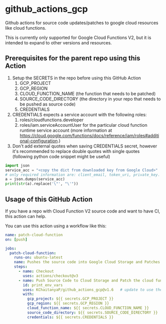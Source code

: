 # github_actions_gcp
Github actions for source code updates/patches to google cloud resources like cloud functions.

This is currently only supported for Google Cloud Functions V2, but it is intended to expand to other versions and resources.

## Prerequisites for the parent repo using this Action

1. Setup the SECRETS in the repo before using this GitHub Action
   1. GCP_PROJECT
   2. GCP_REGION
   3. CLOUD_FUNCTION_NAME (the function that needs to be patched)
   4. SOURCE_CODE_DIRECTORY (the directory in your repo that needs to be pushed as source code)
   5. CREDENTIALS
2. CREDENTIALS expects a service account with the following roles:
   1. roles/cloudfunctions.developer
   2. roles/iam.serviceAccountUser for the particular cloud function runtime service account (more information at https://cloud.google.com/functions/docs/reference/iam/roles#additional-configuration.)
3. Don't add external quotes when saving CREDENTIALS secret, however it's recommended to replace double quotes with single quotes (following python code snippet might be useful)

```python
import json
service_acc = "<copy the dict from downloaded key from Google Cloud>"
# only required information are: client_email, token_uri, private_key. The rest of the dict items could be removed 
a = json.dumps(service_acc)
print(str(a).replace('\"', "\'"))
```


## Usage of this GitHub Action

If you have a repo with Cloud Function V2 source code and want to have CI, this action can help.

You can use this action using a workflow like this:

```yaml
name: patch-cloud-function
on: [push]

jobs:
  patch-cloud-function:
    runs-on: ubuntu-latest
    name: Pushes the source code into Google Cloud Storage and Patches a Cloud Function with source code update.
    steps:
      - name: Checkout
        uses: actions/checkout@v3
      - name: Push Source Code to Cloud Storage and Patch the cloud function
        id: print_env_vars
        uses: KChaitanyaP/github_actions_gcp@v1.6   # update to use the latest version
        with:
          gcp_project: ${{ secrets.GCP_PROJECT }}
          gcp_region: ${{ secrets.GCP_REGION }}
          cloud_function_name: ${{ secrets.CLOUD_FUNCTION_NAME }}
          source_code_directory: ${{ secrets.SOURCE_CODE_DIRECTORY }}
          credentials: ${{ secrets.CREDENTIALS }}
```




